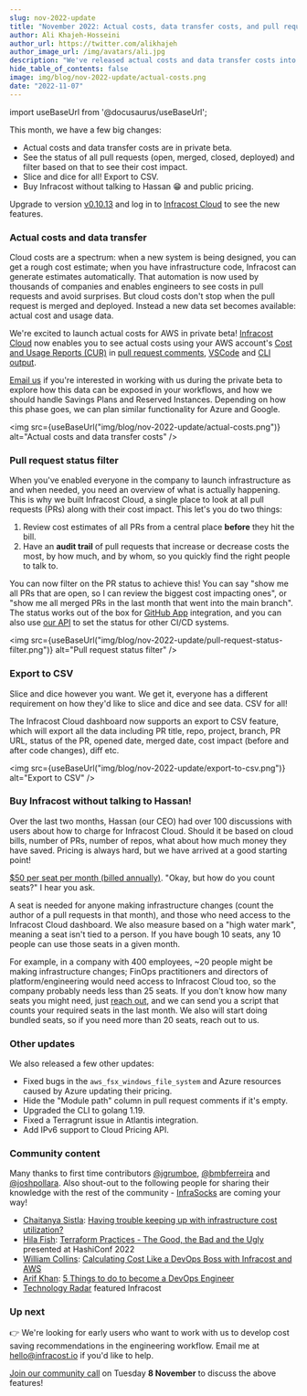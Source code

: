 ```yaml
---
slug: nov-2022-update
title: "November 2022: Actual costs, data transfer costs, and pull requests status filters!"
author: Ali Khajeh-Hosseini
author_url: https://twitter.com/alikhajeh
author_image_url: /img/avatars/ali.jpg
description: "We've released actual costs and data transfer costs into private beta. We also added pull request status filters, export to CSV, and public pricing for Infracost Cloud."
hide_table_of_contents: false
image: img/blog/nov-2022-update/actual-costs.png
date: "2022-11-07"
---
```


import useBaseUrl from '@docusaurus/useBaseUrl';

This month, we have a few big changes:

- Actual costs and data transfer costs are in private beta.
- See the status of all pull requests (open, merged, closed, deployed) and filter based on that to see their cost impact.
- Slice and dice for all! Export to CSV.
- Buy Infracost without talking to Hassan 😁 and public pricing.

<!--truncate-->

Upgrade to version [v0.10.13](/docs/#1-install-infracost) and log in to [Infracost Cloud](https://dashboard.infracost.io) to see the new features.

### Actual costs and data transfer

Cloud costs are a spectrum: when a new system is being designed, you can get a rough cost estimate; when you have infrastructure code, Infracost can generate estimates automatically. That automation is now used by thousands of companies and enables engineers to see costs in pull requests and avoid surprises. But cloud costs don't stop when the pull request is merged and deployed. Instead a new data set becomes available: actual cost and usage data.

We're excited to launch actual costs for AWS in private beta! [Infracost Cloud](https://dashboard.infracost.io/) now enables you to see actual costs using your AWS account's [Cost and Usage Reports (CUR)](/docs/infracost_cloud/actual_costs/) in [pull request comments](/docs/integrations/cicd/), [VSCode](/docs/integrations/vscode/) and [CLI output](/docs/features/cli_commands/).

[Email us](mailto:hello@infracost.io) if you're interested in working with us during the private beta to explore how this data can be exposed in your workflows, and how we should handle Savings Plans and Reserved Instances. Depending on how this phase goes, we can plan similar functionality for Azure and Google.

<img src={useBaseUrl("img/blog/nov-2022-update/actual-costs.png")} alt="Actual costs and data transfer costs" />

### Pull request status filter

When you've enabled everyone in the company to launch infrastructure as and when needed, you need an overview of what is actually happening. This is why we built Infracost Cloud, a single place to look at all pull requests (PRs) along with their cost impact. This let's you do two things:

1. Review cost estimates of all PRs from a central place **before** they hit the bill.
2. Have an **audit trail** of pull requests that increase or decrease costs the most, by how much, and by whom, so you quickly find the right people to talk to.

You can now filter on the PR status to achieve this! You can say "show me all PRs that are open, so I can review the biggest cost impacting ones", or "show me all merged PRs in the last month that went into the main branch". The status works out of the box for [GitHub App](/docs/integrations/github_app/) integration, and you can also use [our API](/docs/features/cli_commands/#pull-request-status) to set the status for other CI/CD systems.

<img src={useBaseUrl("img/blog/nov-2022-update/pull-request-status-filter.png")} alt="Pull request status filter" />

### Export to CSV

Slice and dice however you want. We get it, everyone has a different requirement on how they'd like to slice and dice and see data. CSV for all!

The Infracost Cloud dashboard now supports an export to CSV feature, which will export all the data including PR title, repo, project, branch, PR URL, status of the PR, opened date, merged date, cost impact (before and after code changes), diff etc.

<img src={useBaseUrl("img/blog/nov-2022-update/export-to-csv.png")} alt="Export to CSV" />

### Buy Infracost without talking to Hassan!

Over the last two months, Hassan (our CEO) had over 100 discussions with users about how to charge for Infracost Cloud. Should it be based on cloud bills, number of PRs, number of repos, what about how much money they have saved. Pricing is always hard, but we have arrived at a good starting point!

[$50 per seat per month (billed annually)](/pricing). "Okay, but how do you count seats?" I hear you ask.

A seat is needed for anyone making infrastructure changes (count the author of a pull requests in that month), and those who need access to the Infracost Cloud dashboard. We also measure based on a "high water mark", meaning a seat isn't tied to a person. If you have bough 10 seats, any 10 people can use those seats in a given month.

For example, in a company with 400 employees, ~20 people might be making infrastructure changes; FinOps practitioners and directors of platform/engineering would need access to Infracost Cloud too, so the company probably needs less than 25 seats. If you don't know how many seats you might need, just [reach out](mailto:hello@infracost.io), and we can send you a script that counts your required seats in the last month. We also will start doing bundled seats, so if you need more than 20 seats, reach out to us.

### Other updates

We also released a few other updates:
- Fixed bugs in the `aws_fsx_windows_file_system` and Azure resources caused by Azure updating their pricing.
- Hide the "Module path" column in pull request comments if it's empty.
- Upgraded the CLI to golang 1.19.
- Fixed a Terragrunt issue in Atlantis integration.
- Add IPv6 support to Cloud Pricing API.

### Community content

Many thanks to first time contributors [@jgrumboe](https://github.com/jgrumboe), [@bmbferreira](https://github.com/bmbferreira) and [@joshpollara](https://github.com/joshpollara). Also shout-out to the following people for sharing their knowledge with the rest of the community - [InfraSocks](https://twitter.com/AliKhajeh/status/1510310791508946945) are coming your way!
- [Chaitanya Sistla](https://www.linkedin.com/in/chaitanyasistla/): [Having trouble keeping up with infrastructure cost utilization?](https://www.linkedin.com/posts/chaitanyasistla_opensource-opensource-jenkins-activity-6994387882106916864-2ov0)
- [Hila Fish](https://www.linkedin.com/in/hila-fish/): [Terraform Practices - The Good, the Bad and the Ugly](https://www.youtube.com/watch?v=JYQ_EIX4REg) presented at HashiConf 2022
- [William Collins](https://www.linkedin.com/in/william-collins/): [Calculating Cost Like a DevOps Boss with Infracost and AWS](https://wcollins.io/post/2022/calculating-cost-like-a-devops-boss-with-infracost-and-aws/)
- [Arif Khan](https://www.linkedin.com/in/arifkhancloud/): [5 Things to do to become a DevOps Engineer](https://www.linkedin.com/pulse/5-things-do-become-devops-engineer-arif-khan-)
- [Technology Radar](https://www.thoughtworks.com/content/dam/thoughtworks/documents/radar/2022/10/tr_technology_radar_vol_27_en.pdf) featured Infracost

### Up next

👉 We're looking for early users who want to work with us to develop cost saving recommendations in the engineering workflow. Email me at [hello@infracost.io](mailto:hello@infracost.io) if you'd like to help.

[Join our community call](https://github.com/infracost/infracost/issues/2085) on Tuesday **8 November** to discuss the above features!
